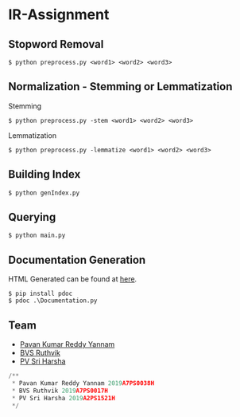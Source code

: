 # IR-Assignment

## Stopword Removal

```
$ python preprocess.py <word1> <word2> <word3>
```

## Normalization - Stemming or Lemmatization
Stemming
```
$ python preprocess.py -stem <word1> <word2> <word3>
```
Lemmatization
```
$ python preprocess.py -lemmatize <word1> <word2> <word3>
```

## Building Index 

```
$ python genIndex.py
```

## Querying
```
$ python main.py
```

## Documentation Generation
HTML Generated can be found at [here](API_Documentation).
```
$ pip install pdoc
$ pdoc .\Documentation.py
```

## Team

- [Pavan Kumar Reddy Yannam](https://github.com/PavanReddy28/)
- [BVS Ruthvik]()
- [PV Sri Harsha]()

```Python
/**
 * Pavan Kumar Reddy Yannam 2019A7PS0038H
 * BVS Ruthvik 2019A7PS0017H
 * PV Sri Harsha 2019A2PS1521H
 */
```
